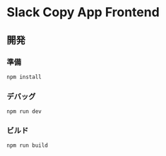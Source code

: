 # Slack Copy App Frontend

## 開発

### 準備
```sh
npm install
```

### デバッグ
```
npm run dev
```

### ビルド
```
npm run build
```
